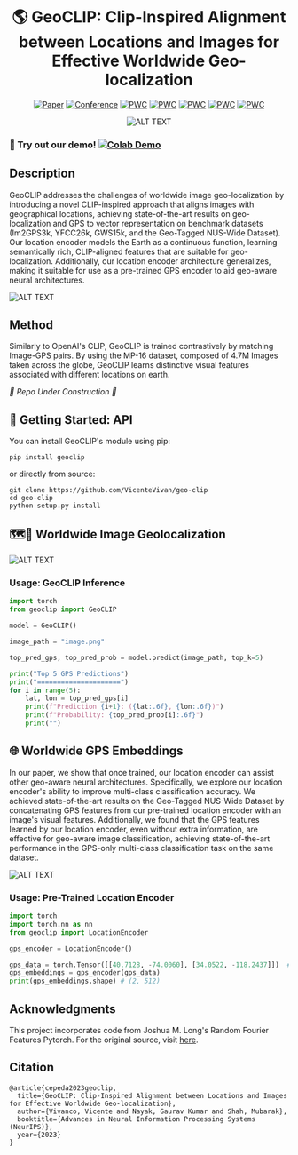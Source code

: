 <div align="center">    
 
# 🌎 GeoCLIP: Clip-Inspired Alignment between Locations and Images for Effective Worldwide Geo-localization

[![Paper](http://img.shields.io/badge/paper-arxiv.2309.16020-B31B1B.svg)](https://arxiv.org/abs/2309.16020v2)
[![Conference](https://img.shields.io/badge/NeurIPS-2023-blue)]()
[![PWC](https://img.shields.io/endpoint.svg?url=https://paperswithcode.com/badge/geoclip-clip-inspired-alignment-between/photo-geolocation-estimation-on-im2gps3k)](https://paperswithcode.com/sota/photo-geolocation-estimation-on-im2gps3k?p=geoclip-clip-inspired-alignment-between)
[![PWC](https://img.shields.io/endpoint.svg?url=https://paperswithcode.com/badge/geoclip-clip-inspired-alignment-between/gps-embeddings-on-geo-tagged-nus-wide-gps)](https://paperswithcode.com/sota/gps-embeddings-on-geo-tagged-nus-wide-gps?p=geoclip-clip-inspired-alignment-between)
[![PWC](https://img.shields.io/endpoint.svg?url=https://paperswithcode.com/badge/geoclip-clip-inspired-alignment-between/photo-geolocation-estimation-on-gws15k)](https://paperswithcode.com/sota/photo-geolocation-estimation-on-gws15k?p=geoclip-clip-inspired-alignment-between)
[![PWC](https://img.shields.io/endpoint.svg?url=https://paperswithcode.com/badge/geoclip-clip-inspired-alignment-between/gps-embeddings-on-geo-tagged-nus-wide-gps-1)](https://paperswithcode.com/sota/gps-embeddings-on-geo-tagged-nus-wide-gps-1?p=geoclip-clip-inspired-alignment-between)
[![PWC](https://img.shields.io/endpoint.svg?url=https://paperswithcode.com/badge/geoclip-clip-inspired-alignment-between/photo-geolocation-estimation-on-yfcc26k)](https://paperswithcode.com/sota/photo-geolocation-estimation-on-yfcc26k?p=geoclip-clip-inspired-alignment-between)

![ALT TEXT](/figures/GeoCLIP.png)

</div>

### 📍 Try out our demo! [![Colab Demo](https://colab.research.google.com/assets/colab-badge.svg)](https://colab.research.google.com/drive/1p3f5F3fIw9CD7H4RvfnHO9g-J45qUPHp?usp=sharing)

## Description

GeoCLIP addresses the challenges of worldwide image geo-localization by introducing a novel CLIP-inspired approach that aligns images with geographical locations, achieving state-of-the-art results on geo-localization and GPS to vector representation on benchmark datasets (Im2GPS3k, YFCC26k, GWS15k, and the Geo-Tagged NUS-Wide Dataset). Our location encoder models the Earth as a continuous function, learning semantically rich, CLIP-aligned features that are suitable for geo-localization. Additionally, our location encoder architecture generalizes, making it suitable for use as a pre-trained GPS encoder to aid geo-aware neural architectures.

![ALT TEXT](/figures/method.png)

## Method

Similarly to OpenAI's CLIP, GeoCLIP is trained contrastively by matching Image-GPS pairs. By using the MP-16 dataset, composed of 4.7M Images taken across the globe, GeoCLIP learns distinctive visual features associated with different locations on earth.

_🚧 Repo Under Construction 🔨_

## 📎 Getting Started: API

You can install GeoCLIP's module using pip:

```
pip install geoclip
```

or directly from source:

```
git clone https://github.com/VicenteVivan/geo-clip
cd geo-clip
python setup.py install
```

## 🗺️📍 Worldwide Image Geolocalization

![ALT TEXT](/figures/inference.png)

### Usage: GeoCLIP Inference

```python
import torch
from geoclip import GeoCLIP

model = GeoCLIP()

image_path = "image.png"

top_pred_gps, top_pred_prob = model.predict(image_path, top_k=5)

print("Top 5 GPS Predictions")
print("=====================")
for i in range(5):
    lat, lon = top_pred_gps[i]
    print(f"Prediction {i+1}: ({lat:.6f}, {lon:.6f})")
    print(f"Probability: {top_pred_prob[i]:.6f}")
    print("")
```

## 🌐 Worldwide GPS Embeddings

In our paper, we show that once trained, our location encoder can assist other geo-aware neural architectures. Specifically, we explore our location encoder's ability to improve multi-class classification accuracy. We achieved state-of-the-art results on the Geo-Tagged NUS-Wide Dataset by concatenating GPS features from our pre-trained location encoder with an image's visual features. Additionally, we found that the GPS features learned by our location encoder, even without extra information, are effective for geo-aware image classification, achieving state-of-the-art performance in the GPS-only multi-class classification task on the same dataset.

![ALT TEXT](/figures/downstream-task.png)

### Usage: Pre-Trained Location Encoder

```python
import torch
import torch.nn as nn
from geoclip import LocationEncoder

gps_encoder = LocationEncoder()

gps_data = torch.Tensor([[40.7128, -74.0060], [34.0522, -118.2437]])  # NYC and LA in lat, lon
gps_embeddings = gps_encoder(gps_data)
print(gps_embeddings.shape) # (2, 512)
```

## Acknowledgments

This project incorporates code from Joshua M. Long's Random Fourier Features Pytorch. For the original source, visit [here](https://github.com/jmclong/random-fourier-features-pytorch).

## Citation

```
@article{cepeda2023geoclip,
  title={GeoCLIP: Clip-Inspired Alignment between Locations and Images for Effective Worldwide Geo-localization},
  author={Vivanco, Vicente and Nayak, Gaurav Kumar and Shah, Mubarak},
  booktitle={Advances in Neural Information Processing Systems (NeurIPS)},
  year={2023}
}
```
